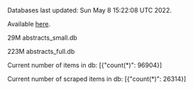 Databases last updated: Sun May  8 15:22:08 UTC 2022. 

Available [here](https://github.com/cbeauhilton/ash-db/releases).


29M	abstracts_small.db

223M	abstracts_full.db

Current number of items in db:
[{"count(*)": 96904}]

Current number of scraped items in db:
[{"count(*)": 26314}]

